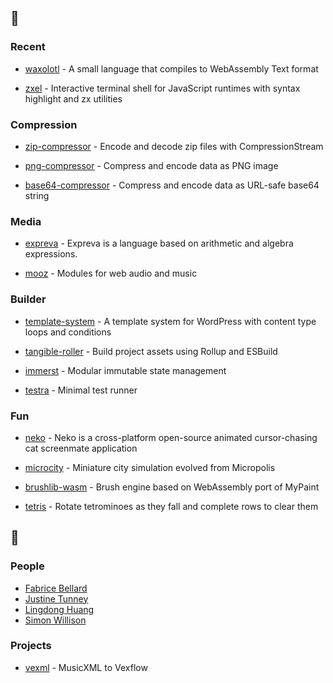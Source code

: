 ## :seedling:

### Recent

- [waxolotl](https://github.com/eliot-akira/waxolotl) - A small language that compiles to WebAssembly Text format

- [zxel](https://github.com/eliot-akira/zxel) - Interactive terminal shell for JavaScript runtimes with syntax highlight and zx utilities

### Compression

- [zip-compressor](https://github.com/eliot-akira/zip-compressor) - Encode and decode zip files with CompressionStream

- [png-compressor](https://github.com/eliot-akira/png-compressor) - Compress and encode data as PNG image

- [base64-compressor](https://github.com/eliot-akira/base64-compressor) - Compress and encode data as URL-safe base64 string

### Media

- [expreva](https://github.com/expreva/expreva) - Expreva is a language based on arithmetic and algebra expressions.

- [mooz](https://github.com/moozap/mooz) - Modules for web audio and music

### Builder

- [template-system](https://github.com/TangibleInc/template-system) - A template system for WordPress with content type loops and conditions 

- [tangible-roller](https://github.com/TangibleInc/tangible-roller) - Build project assets using Rollup and ESBuild 

- [immerst](https://github.com/eliot-akira/immerst) - Modular immutable state management

- [testra](https://github.com/eliot-akira/testra) - Minimal test runner

### Fun

- [neko](https://github.com/eliot-akira/neko) - Neko is a cross-platform open-source animated cursor-chasing cat screenmate application

- [microcity](https://github.com/eliot-akira/microcity) - Miniature city simulation evolved from Micropolis

- [brushlib-wasm](https://github.com/eliot-akira/brushlib-wasm) - Brush engine based on WebAssembly port of MyPaint

- [tetris](https://github.com/eliot-akira/tetris) - Rotate tetrominoes as they fall and complete rows to clear them

## :eyes:

### People

- [Fabrice Bellard](https://bellard.org/)
- [Justine Tunney](https://github.com/jart)
- [Lingdong Huang](https://github.com/LingDong-)
- [Simon Willison](https://github.com/simonw)

### Projects

- [vexml](https://github.com/stringsync/vexml) - MusicXML to Vexflow
